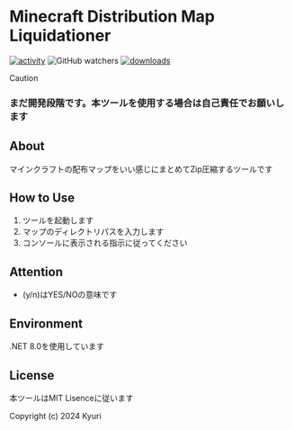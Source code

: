 # Minecraft Distribution Map Liquidationer
[![activity](https://img.shields.io/github/commit-activity/m/Kyuri-jp/Minecraft-Distribution-Map-Liquidationer?label=commit&logo=github)](https://github.com/Kyuri-jp/Minecraft-Distribution-Map-Liquidationer/commits/master)
![GitHub watchers](https://img.shields.io/github/watchers/Kyuri-jp/Minecraft-Distribution-Map-Liquidationer)
[![downloads](https://img.shields.io/github/downloads/Kyuri-jp/Minecraft-Distribution-Map-Liquidationer/total?logo=github)](https://github.com/Kyuri-jp/Minecraft-Distribution-Map-Liquidationer/releases/latest)

> [!CAUTION]
> ### まだ開発段階です。本ツールを使用する場合は自己責任でお願いします
## About
マインクラフトの配布マップをいい感じにまとめてZip圧縮するツールです
## How to Use
1. ツールを起動します
2. マップのディレクトリパスを入力します
3. コンソールに表示される指示に従ってください
## Attention
- (y/n)はYES/NOの意味です
## Environment
.NET 8.0を使用しています
## License
本ツールはMIT Lisenceに従います

Copyright (c) 2024 Kyuri
